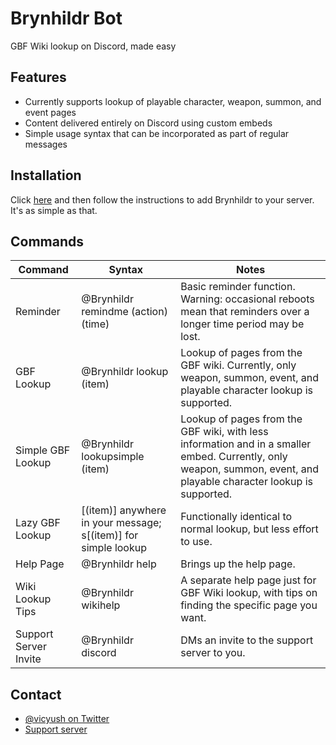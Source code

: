 Brynhildr Bot
=

GBF Wiki lookup on Discord, made easy

Features
-
- Currently supports lookup of playable character, weapon, summon, and event pages
- Content delivered entirely on Discord using custom embeds
- Simple usage syntax that can be incorporated as part of regular messages

Installation
-
Click [here](https://discord.com/api/oauth2/authorize?client_id=729790460175843368&permissions=346112&scope=bot) and then follow the instructions to add Brynhildr to your server. It's as simple as that.

Commands
-
Command | Syntax | Notes
------- | ------ | -----
Reminder|@Brynhildr remindme (action) (time)| Basic reminder function. Warning: occasional reboots mean that reminders over a longer time period may be lost.
GBF Lookup| @Brynhildr lookup (item)| Lookup of pages from the GBF wiki. Currently, only weapon, summon, event, and playable character lookup is supported.
Simple GBF Lookup|@Brynhildr lookupsimple (item)| Lookup of pages from the GBF wiki, with less information and in a smaller embed. Currently, only weapon, summon, event, and  playable character lookup is supported.
Lazy GBF Lookup |[(item)] anywhere in your message; s[(item)] for simple lookup| Functionally identical to normal lookup, but less effort to use.
Help Page|@Brynhildr help|Brings up the help page.
Wiki Lookup Tips|@Brynhildr wikihelp|A separate help page just for GBF Wiki lookup, with tips on finding the specific page you want.
Support Server Invite|@Brynhildr discord|DMs an invite to the support server to you.

Contact
-
- [@vicyush on Twitter](https://twitter.com/vicyush)
- [Support server](https://discord.gg/3uRTuMU)
